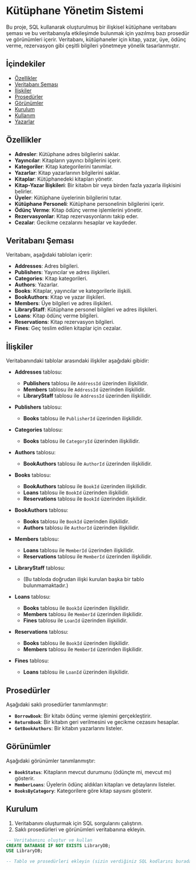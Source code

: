 # Kütüphane Yönetim Sistemi

Bu proje, SQL kullanarak oluşturulmuş bir ilişkisel kütüphane veritabanı şeması ve bu veritabanıyla etkileşimde bulunmak için yazılmış bazı prosedür ve görünümleri içerir. Veritabanı, kütüphaneler için kitap, yazar, üye, ödünç verme, rezervasyon gibi çeşitli bilgileri yönetmeye yönelik tasarlanmıştır.

## İçindekiler

- [Özellikler](#özellikler)
- [Veritabanı Şeması](#veritabanı-şeması)
- [İlişkiler](#ilişkiler)
- [Prosedürler](#prosedürler)
- [Görünümler](#görünümler)
- [Kurulum](#kurulum)
- [Kullanım](#kullanım)
- [Yazarlar](#yazarlar)

## Özellikler

- **Adresler**: Kütüphane adres bilgilerini saklar.
- **Yayıncılar**: Kitapların yayıncı bilgilerini içerir.
- **Kategoriler**: Kitap kategorilerini tanımlar.
- **Yazarlar**: Kitap yazarlarının bilgilerini saklar.
- **Kitaplar**: Kütüphanedeki kitapları yönetir.
- **Kitap-Yazar İlişkileri**: Bir kitabın bir veya birden fazla yazarla ilişkisini belirler.
- **Üyeler**: Kütüphane üyelerinin bilgilerini tutar.
- **Kütüphane Personeli**: Kütüphane personelinin bilgilerini içerir.
- **Ödünç Verme**: Kitap ödünç verme işlemlerini yönetir.
- **Rezervasyonlar**: Kitap rezervasyonlarını takip eder.
- **Cezalar**: Gecikme cezalarını hesaplar ve kaydeder.

## Veritabanı Şeması

Veritabanı, aşağıdaki tabloları içerir:

- **Addresses**: Adres bilgileri.
- **Publishers**: Yayıncılar ve adres ilişkileri.
- **Categories**: Kitap kategorileri.
- **Authors**: Yazarlar.
- **Books**: Kitaplar, yayıncılar ve kategorilerle ilişkili.
- **BookAuthors**: Kitap ve yazar ilişkileri.
- **Members**: Üye bilgileri ve adres ilişkileri.
- **LibraryStaff**: Kütüphane personel bilgileri ve adres ilişkileri.
- **Loans**: Kitap ödünç verme bilgileri.
- **Reservations**: Kitap rezervasyon bilgileri.
- **Fines**: Geç teslim edilen kitaplar için cezalar.

## İlişkiler

Veritabanındaki tablolar arasındaki ilişkiler aşağıdaki gibidir:

- **Addresses** tablosu:
  - **Publishers** tablosu ile `AddressId` üzerinden ilişkilidir.
  - **Members** tablosu ile `AddressId` üzerinden ilişkilidir.
  - **LibraryStaff** tablosu ile `AddressId` üzerinden ilişkilidir.

- **Publishers** tablosu:
  - **Books** tablosu ile `PublisherId` üzerinden ilişkilidir.

- **Categories** tablosu:
  - **Books** tablosu ile `CategoryId` üzerinden ilişkilidir.

- **Authors** tablosu:
  - **BookAuthors** tablosu ile `AuthorId` üzerinden ilişkilidir.

- **Books** tablosu:
  - **BookAuthors** tablosu ile `BookId` üzerinden ilişkilidir.
  - **Loans** tablosu ile `BookId` üzerinden ilişkilidir.
  - **Reservations** tablosu ile `BookId` üzerinden ilişkilidir.

- **BookAuthors** tablosu:
  - **Books** tablosu ile `BookId` üzerinden ilişkilidir.
  - **Authors** tablosu ile `AuthorId` üzerinden ilişkilidir.

- **Members** tablosu:
  - **Loans** tablosu ile `MemberId` üzerinden ilişkilidir.
  - **Reservations** tablosu ile `MemberId` üzerinden ilişkilidir.

- **LibraryStaff** tablosu:
  - (Bu tabloda doğrudan ilişki kurulan başka bir tablo bulunmamaktadır.)

- **Loans** tablosu:
  - **Books** tablosu ile `BookId` üzerinden ilişkilidir.
  - **Members** tablosu ile `MemberId` üzerinden ilişkilidir.
  - **Fines** tablosu ile `LoanId` üzerinden ilişkilidir.

- **Reservations** tablosu:
  - **Books** tablosu ile `BookId` üzerinden ilişkilidir.
  - **Members** tablosu ile `MemberId` üzerinden ilişkilidir.

- **Fines** tablosu:
  - **Loans** tablosu ile `LoanId` üzerinden ilişkilidir.

## Prosedürler

Aşağıdaki saklı prosedürler tanımlanmıştır:

- **`BorrowBook`**: Bir kitabı ödünç verme işlemini gerçekleştirir.
- **`ReturnBook`**: Bir kitabın geri verilmesini ve gecikme cezasını hesaplar.
- **`GetBookAuthors`**: Bir kitabın yazarlarını listeler.

## Görünümler

Aşağıdaki görünümler tanımlanmıştır:

- **`BookStatus`**: Kitapların mevcut durumunu (ödünçte mi, mevcut mı) gösterir.
- **`MemberLoans`**: Üyelerin ödünç aldıkları kitapları ve detaylarını listeler.
- **`BooksByCategory`**: Kategorilere göre kitap sayısını gösterir.

## Kurulum

1. Veritabanını oluşturmak için SQL sorgularını çalıştırın.
2. Saklı prosedürleri ve görünümleri veritabanına ekleyin.

```sql
-- Veritabanını oluştur ve kullan
CREATE DATABASE IF NOT EXISTS LibraryDB;
USE LibraryDB;

-- Tablo ve prosedürleri ekleyin (sizin verdiğiniz SQL kodlarını burada kullanın)
